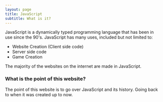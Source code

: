 ```yaml
---
layout: page
title: JavaScript
subtitle: What is it?
---
```


JavaScript is a dynamically typed programming language that has been in use since the 90's. JavaScript has many uses, included but not limited to:

- Website Creation (Client side code)
- Server side code
- Game Creation

The majority of the websites on the internet are made in JavaScript.

### What is the point of this website?

The point of this website is to go over JavaScript and its history. Going back to when it was created up to now.
